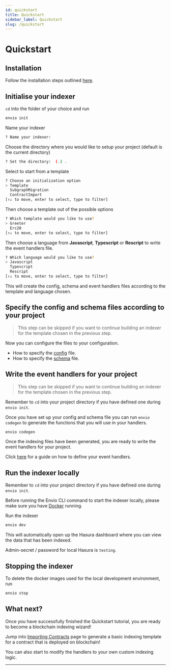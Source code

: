 ```yaml
---
id: quickstart
title: Quickstart
sidebar_label: Quickstart
slug: /quickstart
---
```


# Quickstart

## Installation

Follow the installation steps outlined [<ins>here</ins>](./installation).

## Initialise your indexer

`cd` into the folder of your choice and run

```bash
envio init
```

Name your indexer

```bash
? Name your indexer:
```

Choose the directory where you would like to setup your project (default is the current directory)

```bash
? Set the directory:  (.) .
```

Select to start from a template

```bash
? Choose an initialization option
> Template
  SubgraphMigration
  ContractImport
[↑↓ to move, enter to select, type to filter]
```

Then choose a template out of the possible options

```bash
? Which template would you like to use?
> Greeter
  Erc20
[↑↓ to move, enter to select, type to filter]
```

Then choose a language from **Javascript**, **Typescript** or **Rescript** to write the event handlers file.

```bash
? Which language would you like to use?
> Javascript
  Typescript
  Rescript
[↑↓ to move, enter to select, type to filter]
```

This will create the config, schema and event handlers files according to the template and language chosen.

## Specify the config and schema files according to your project

> This step can be skipped if you want to continue building an indexer for the template chosen in the previous step.

Now you can configure the files to your configuration.

- How to specify the [<ins>config</ins>](./configuration-file) file.
- How to specify the [<ins>schema</ins>](./schema) file.

## Write the event handlers for your project

> This step can be skipped if you want to continue building an indexer for the template chosen in the previous step.

Remember to `cd` into your project directory if you have defined one during `envio init`.

Once you have set up your config and schema file you can run `envio codegen` to generate the functions that you will use in your handlers.

```bash
envio codegen
```

Once the indexing files have been generated, you are ready to write the event handlers for your project.

Click [<ins>here</ins>](./event-handlers) for a guide on how to define your event handlers.

## Run the indexer locally

Remember to `cd` into your project directory if you have defined one during `envio init`.

Before running the Envio CLI command to start the indexer locally, please make sure you have [Docker](https://www.docker.com/products/docker-desktop/) running.

Run the indexer

```bash
envio dev
```

This will automatically open up the Hasura dashboard where you can view the data that has been indexed.

Admin-secret / password for local Hasura is `testing`.

## Stopping the indexer

To delete the docker images used for the local development environment, run

```bash
envio stop
```

## What next?

Once you have successfully finished the Quickstart tutorial, you are ready to become a blockchain indexing wizard!

Jump into [Importing Contracts](./contract-import.md) page to generate a basic indexing template for a contract that is deployed on blockchain!

You can also start to modify the handlers to your own custom indexing logic.

---
